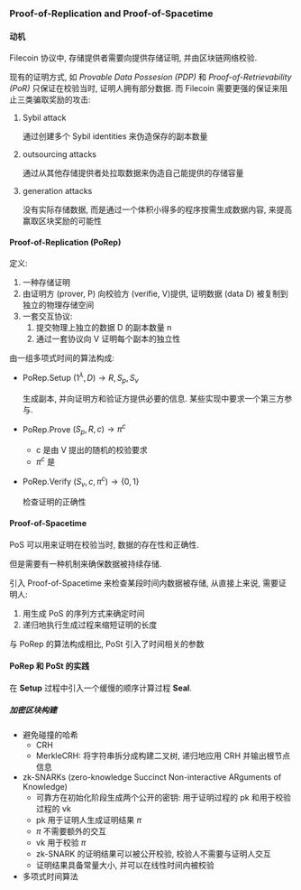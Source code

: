 ### Proof-of-Replication and Proof-of-Spacetime

#### 动机

Filecoin 协议中, 存储提供者需要向提供存储证明, 并由区块链网络校验.



现有的证明方式, 如 *Provable Data Possesion (PDP)* 和 *Proof-of-Retrievability (PoR)* 只保证在校验当时,  证明人拥有部分数据. 而 Filecoin 需要更强的保证来阻止三类骗取奖励的攻击: 

1. Sybil attack

   通过创建多个 Sybil identities 来伪造保存的副本数量

2. outsourcing attacks

   通过从其他存储提供者处拉取数据来伪造自己能提供的存储容量

3. generation attacks

   没有实际存储数据, 而是通过一个体积小得多的程序按需生成数据内容, 来提高赢取区块奖励的可能性





#### Proof-of-Replication (PoRep)

定义:

1.  一种存储证明
2. 由证明方 (prover, P) 向校验方 (verifie, V)提供, 证明数据 (data D) 被复制到独立的物理存储空间
3. 一套交互协议:
   1. 提交物理上独立的数据 D 的副本数量 n
   2. 通过一套协议向 V 证明每个副本的独立性



由一组多项式时间的算法构成:

- PoRep.Setup $(1^\lambda , D)\rightarrow R, S_p, S_v$

  生成副本, 并向证明方和验证方提供必要的信息. 某些实现中要求一个第三方参与.

- PoRep.Prove $(S_p, R, c) \rightarrow \pi^c$

  - c 是由 V 提出的随机的校验要求
  - $\pi^c$ 是

- PoRep.Verify $(S_v, c, \pi^c) \rightarrow \{0, 1\}$

  检查证明的正确性



#### Proof-of-Spacetime

PoS 可以用来证明在校验当时, 数据的存在性和正确性.

但是需要有一种机制来确保数据被持续存储.

引入 Proof-of-Spacetime 来检查某段时间内数据被存储, 从直接上来说, 需要证明人:

1. 用生成 PoS 的序列方式来确定时间
2. 递归地执行生成过程来缩短证明的长度



与 PoRep 的算法构成相比, PoSt 引入了时间相关的参数



#### PoRep 和 PoSt 的实践

在 **Setup** 过程中引入一个缓慢的顺序计算过程 **Seal**.



##### 加密区块构建

- 避免碰撞的哈希
  - CRH
  - MerkleCRH: 将字符串拆分成构建二叉树, 递归地应用 CRH 并输出根节点信息
- zk-SNARKs (zero-knowledge Succinct Non-interactive ARguments of Knowledge)
  - 可靠方在初始化阶段生成两个公开的密钥: 用于证明过程的 pk 和用于校验过程的 vk
  - pk 用于证明人生成证明结果 $\pi$
  - $\pi$ 不需要额外的交互
  - vk 用于校验 $\pi$
  - zk-SNARK 的证明结果可以被公开校验, 校验人不需要与证明人交互
  - 证明结果具备常量大小, 并可以在线性时间内被校验
- 多项式时间算法